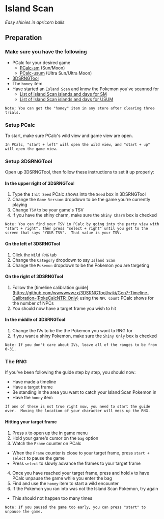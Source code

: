 # Island Scan
_Easy shinies in apricorn balls_

## Preparation

### Make sure you have the following
- PCalc for your desired game
  - [PCalc-sm](https://pokemonrng.com/downloads/pcalc/sm) (Sun/Moon)
  - [PCalc-usum](https://pokemonrng.com/downloads/pcalc/usum) (Ultra Sun/Ultra Moon)
- [3DSRNGTool](https://github.com/wwwwwwzx/3DSRNGTool/releases)
- The `honey` item
- Have started an `Island Scan` and know the Pokemon you've scanned for
  - [List of Island Scan islands and days for SM](http://www.ign.com/wikis/pokemon-sun-pokemon-moon/Island_Scan_QR_Code_Pokemon_%28Sun/Moon%29)
  - [List of Island Scan islands and days for USUM](http://www.ign.com/wikis/pokemon-sun-pokemon-moon/Island_Scan_QR_Code_Pokemon_%28Ultra%29)

```
Note: You can get the "honey" item in any store after clearing three trials.
```

### Setup PCalc

To start, make sure PCalc's wild view and game view are open.

```
In PCalc, "start + left" will open the wild view, and "start + up" will open the game view.
```

### Setup 3DSRNGTool

Open up 3DSRNGTool, then follow these instructions to set it up properly:

#### In the upper right of 3DSRNGTool

1. Type the `Init Seed` PCalc shows into the `Seed` box in 3DSRNGTool
2. Change the `Game Version` dropdown to be the game you're currently playing
3. Change `TSV` to be your game's TSV
4. If you have the shiny charm, make sure the `Shiny Charm` box is checked

```
Note: You can find your TSV in PCalc by going into the party view with "start + right", then press "select + right" until you get to the screen that says "YOUR TSV".  That value is your TSV.
```

#### On the left of 3DSRNGTool

1. Click the `Wild RNG` tab
2. Change the `Category` dropdown to say `Island Scan`
3. Change the `Pokemon` dropdown to be the Pokemon you are targeting

#### On the right of 3DSRNGTool

1. Follow the [timeline calibration guide](https://github.com/wwwwwwzx/3DSRNGTool/wiki/Gen7-Timeline-Calibration-(PokeCalcNTR-Only) using the `NPC Count` PCalc shows for the number of NPCs
2. You should now have a target frame you wish to hit


#### In the middle of 3DSRNGTool
1. Change the IVs to be the the Pokemon you want to RNG for
2. If you want a shiny Pokemon, make sure the `Shiny Only` box is checked

```
Note: If you don't care about IVs, leave all of the ranges to be from 0-31.
```

### The RNG

If you've been following the guide step by step, you should now:
- Have made a timeline
- Have a target frame
- Be standing in the area you want to catch your Island Scan Pokemon in
- Have the `honey` item

```
If one of these is not true right now, you need to start the guide over.  Moving the location of your character will mess up the RNG.
```

#### Hitting your target frame

1. Press `X` to open up the in game menu
2. Hold your game's cursor on the `bag` option
3. Watch the `Frame` counter on PCalc
  - When the `Frame` counter is close to your target frame, press `start + select` to pause the game
  - Press `select` to slowly advance the frames to your target frame
4. Once you have reached your target frame, press and hold `A` to have PCalc unpause the game while you enter the bag
5. Find and use the `honey` item to start a wild encounter
6. If the Pokemon you ran into was not the Island Scan Pokemon, try again
  - This should not happen too many times

```
Note: If you paused the game too early, you can press "start" to unpause the game.
```
